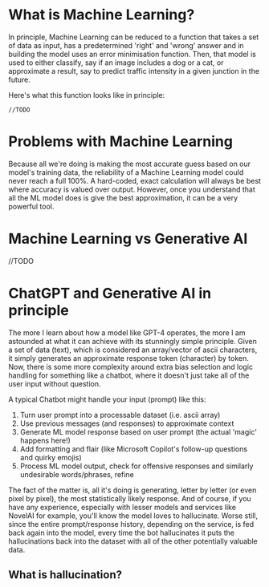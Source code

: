 # What is Machine Learning?

In principle, Machine Learning can be reduced to a function that takes a set of data as input, has a predetermined 'right' and 'wrong' answer and in building the model uses an error minimisation function. Then, that model is used to either classify, say if an image includes a dog or a cat, or approximate a result, say to predict traffic intensity in a given junction in the future.

Here's what this function looks like in principle:
```
//TODO
```

# Problems with Machine Learning

Because all we're doing is making the most accurate guess based on our model's training data, the reliability of a Machine Learning model could never reach a full 100%. A hard-coded, exact calculation will always be best where accuracy is valued over output. However, once you understand that all the ML model does is give the best approximation, it can be a very powerful tool.

# Machine Learning vs Generative AI

//TODO

# ChatGPT and Generative AI in principle

The more I learn about how a model like GPT-4 operates, the more I am astounded at what it can achieve with its stunningly simple principle. Given a set of data (text), which is considered an array/vector of ascii characters, it simply generates an approximate response token (character) by token. Now, there is some more complexity around extra bias selection and logic handling for something like a chatbot, where it doesn't just take all of the user input without question. 

A typical Chatbot might handle your input (prompt) like this:

1. Turn user prompt into a processable dataset (i.e. ascii array)
2. Use previous messages (and responses) to approximate context
3. Generate ML model response based on user prompt (the actual 'magic' happens here!)
4. Add formatting and flair (like Microsoft Copilot's follow-up questions and quirky emojis)
5. Process ML model output, check for offensive responses and similarly undesirable words/phrases, refine

The fact of the matter is, all it's doing is generating, letter by letter (or even pixel by pixel), the most statistically likely response. And of course, if you have any experience, especially with lesser models and services like NovelAI for example, you'll know the model loves to hallucinate. Worse still, since the entire prompt/response history, depending on the service, is fed back again into the model, every time the bot hallucinates it puts the hallucinations back into the dataset with all of the other potentially valuable data.

## What is hallucination?